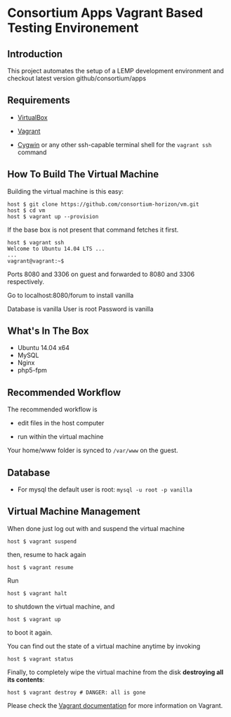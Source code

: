 # Consortium Apps Vagrant Based Testing Environement

## Introduction

This project automates the setup of a LEMP development environment and checkout latest version github/consortium/apps 

## Requirements

* [VirtualBox](https://www.virtualbox.org)

* [Vagrant](http://vagrantup.com)

* [Cygwin](https://www.cygwin.com/) or any other ssh-capable terminal shell for the `vagrant ssh` command

## How To Build The Virtual Machine

Building the virtual machine is this easy:

    host $ git clone https://github.com/consortium-horizon/vm.git
    host $ cd vm
    host $ vagrant up --provision

If the base box is not present that command fetches it first.

    host $ vagrant ssh
    Welcome to Ubuntu 14.04 LTS ...
    ...
    vagrant@vagrant:~$

Ports 8080 and 3306 on guest and forwarded to 8080 and 3306 respectively.

Go to localhost:8080/forum to install vanilla

Database is vanilla
User is root
Password is vanilla

## What's In The Box

* Ubuntu 14.04 x64
* MySQL
* Nginx
* php5-fpm

## Recommended Workflow

The recommended workflow is

* edit files in the host computer

* run within the virtual machine

Your home/www folder is synced to `/var/www` on the guest.

## Database
* For mysql the default user is root: `mysql -u root -p vanilla`

## Virtual Machine Management

When done just log out with and suspend the virtual machine

    host $ vagrant suspend

then, resume to hack again

    host $ vagrant resume

Run

    host $ vagrant halt

to shutdown the virtual machine, and

    host $ vagrant up

to boot it again.

You can find out the state of a virtual machine anytime by invoking

    host $ vagrant status

Finally, to completely wipe the virtual machine from the disk **destroying all its contents**:

    host $ vagrant destroy # DANGER: all is gone

Please check the [Vagrant documentation](http://docs.vagrantup.com/v2/) for more information on Vagrant.
